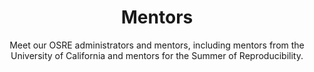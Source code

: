 ---
widget: people
headless: true
active: true
weight: 80
title: Mentors
subtitle: >-
  Meet our OSRE administrators and mentors, including mentors from the University of California and mentors for the Summer of Reproducibility.
content:
  user_groups:
    - Administration
    - University of California Mentors
    - Summer of Reproducibility Mentors
design:
  columns: '2'
  view: list
  show_social: false
  show_interests: false
  background: {}
advanced:
  css_style: ''
  css_class: ''
---